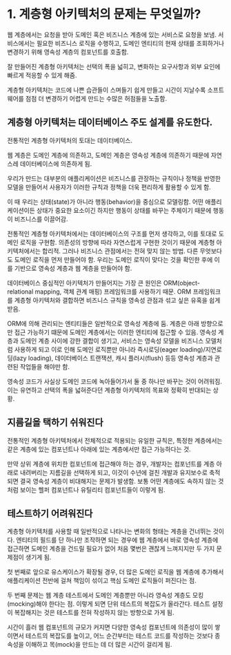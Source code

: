 # 1. 계층형 아키텍처의 문제는 무엇일까?

웹 계층에서는 요청을 받아 도메인 혹은 비즈니스 계층에 있는 서비스로 요청을 보냄. 서비스에서는 필요한 비즈니스 로직을 수행하고, 도메인 엔티티의 현재 상태를 조회하거나 변경하기 위해 영속성 계층의 컴포넌트를 호출함.

잘 만들어진 계층형 아키텍처는 선택의 폭을 넓히고, 변화하는 요구사항과 외부 요인에 빠르게 적응할 수 있게 해줌.

계층형 아키텍처는 코드에 나쁜 습관들이 스며들기 쉽게 만들고 시간이 지날수록 소프트웨어를 점점 더 변경하기 어렵게 만드는 수많은 허점들을 노출함.

## 계층형 아키텍처는 데이터베이스 주도 설계를 유도한다.

전통적인 계층형 아키텍처의 토대는 데이터베이스.

웹 계층은 도메인 계층에 의존하고, 도메인 계층은 영속성 계층에 의존하기 때문에 자연스레 데이터베이스에 의존하게 됨.

우리가 만드는 대부분의 애플리케이션은 비즈니스를 관장하는 규칙이나 정책을 반영한 모델을 만들어서 사용자가 이러한 규칙과 정책을 더욱 편리하게 활용할 수 있게 함.

이 때 우리는 상태(state)가 아니라 행동(behavior)을 중심으로 모델링함. 어떤 애플리케이션이든 상태가 중요한 요소이긴 하지만 행동이 상태를 바꾸는 주체이기 때문에 행동이 비즈니스를 이끌어감.

전통적인 계층형 아키텍처에서는 데이터베이스의 구조를 먼저 생각하고, 이를 토대로 도메인 로직을 구현함. 의존성의 방향에 따라 자연스럽게 구현한 것이기 때문에 계층형 아키텍처에서는 합리적. 그러나 비즈니스 관점에서는 전혀 맞지 않는 방법. 다른 무엇보다도 도메인 로직을 먼저 만들어야 함. 우리는 도메인 로직이 맞다는 것을 확인한 후에 이를 기반으로 영속성 계층과 웹 계층을 만들어야 함.

데이터베이스 중심적인 아키텍처가 만들어지는 가장 큰 원인은 ORM(object-relational mapping, 객체 관계 매핑) 프레임워크를 사용하기 때문. ORM 프레임워크를 계층형 아키텍처와 결합하면 비즈니스 규칙을 영속성 관점과 섞고 싶은 유혹을 쉽게 받음.

ORM에 의해 관리되는 엔티티들은 일반적으로 영속성 계층에 둠. 계층은 아래 방향으로만 접근 가능하기 떄문에 도메인 계층에서는 이러한 엔티티에 접근할 수 있음. 영속성 계층과 도메인 계층 사이에 강한 결합이 생기고, 서비스는 영속성 모델을 비즈니스 모델처럼 사용하게 되고 이로 인해 도메인 로직뿐만 아니라 즉시로딩(eager loading)/지연로딩(lazy loading), 데이터베이스 트랜잭션, 캐시 플러시(flush) 등등 영속성 계층과 관련된 작업들을 해야만 함.

영속성 코드가 사실상 도메인 코드에 녹아들어가서 둘 중 하나만 바꾸는 것이 어려워짐. 이는 유연하고 선택의 폭을 넓혀준다던 계층형 아키텍처의 목표와 정확히 반대되는 상황.

## 지름길을 택하기 쉬워진다

전통적인 계층형 아키텍처에서 전체적으로 적용되는 유일한 규칙은, 특정한 계층에서는 같은 계층에 있는 컴포넌트나 아래에 있는 계층에서만 접근 가능하다는 것.

만약 상위 계층에 위치한 컴포넌트에 접근해야 하는 경우, 개발자는 컴포넌트를 계층 아래로 내려버리는 지름길을 선택하게 되고, 이것이 수년에 걸친 개발과 유지보수로 축적되면 결국 영속성 계층이 비대해지는 문제가 발생함. 보통 어떤 계층에도 속하지 않는 것처럼 보이는 헬퍼 컴포넌트나 유틸리티 컴포넌트들이 이렇게 됨.

## 테스트하기 어려워진다

계층형 아키텍처를 사용할 때 일반적으로 나타나는 변화의 형태는 계층을 건너뛰는 것이다. 엔티티의 필드를 단 하나만 조작하면 되는 경우에 웹 계층에서 바로 영속성 계층에 접근하면 도메인 계층을 건드릴 필요가 없어 처음 몇번은 괜찮게 느껴지지만 두 가지 문제점이 생기게 됨.

첫 번째로 앞으로 유스케이스가 확장될 경우, 더 많은 도메인 로직을 웹 계층에 추가해서 애플리케이션 전반에 걸쳐 책임이 섞이고 핵심 도메인 로직들이 퍼진다는 점.

두 번째 문제는 웹 계층 테스트에서 도메인 계층뿐만 아니라 영속성 계층도 모킹(mocking)해야 한다는 점. 이렇게 되면 단위 테스트의 복잡도가 올라간다. 테스트 설정이 복잡해지는 것은 테스트를 전혀 작성하지 않는 방향으로 가게 됨.

시간이 흘러 웹 컴포넌트의 규모가 커지면 다양한 영속성 컴포넌트에 의존성이 많이 쌓이면서 테스트의 복잡도를 높이고, 어느 순간부터는 테스트 코드를 작성하는 것보다 종속성을 이해하고 목(mock)을 만드는 데 더 많은 시간이 걸리게 됨.
